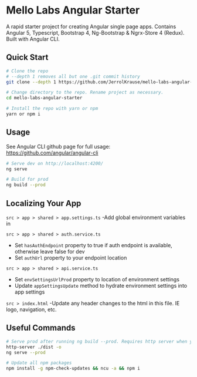 # Mello Labs Angular Starter

A rapid starter project for creating Angular single page apps. Contains Angular 5, Typescript, Bootstrap 4, Ng-Bootstrap & Ngrx-Store 4 (Redux). Built with Angular CLI.

## Quick Start

```bash
# Clone the repo
# --depth 1 removes all but one .git commit history
git clone --depth 1 https://github.com/JerrolKrause/mello-labs-angular-starter.git

# Change directory to the repo. Rename project as necessary.
cd mello-labs-angular-starter

# Install the repo with yarn or npm
yarn or npm i
```

## Usage
See Angular CLI github page for full usage: https://github.com/angular/angular-cli

```bash
# Serve dev on http://localhost:4200/
ng serve

# Build for prod
ng build --prod
```

## Localizing Your App
`src > app > shared > app.settings.ts`
-Add global environment variables in 

`src > app > shared > auth.service.ts`
- Set `hasAuthEndpoint` property to true if auth endpoint is available, otherwise leave false for dev
- Set `authUrl` property to your endpoint location

`src > app > shared > api.service.ts`
- Set `envSettingsUrlProd` property to location of environment settings
- Update `appSettingsUpdate` method to hydrate environment settings into app settings

`src > index.html`
-Update any header changes to the html in this file. IE logo, navigation, etc.

## Useful Commands
```bash
# Serve prod after running ng build --prod. Requires http server when you can install with `npm install http-server -g`
http-server ./dist -o
ng serve --prod

# Update all npm packages
npm install -g npm-check-updates && ncu -a && npm i
```